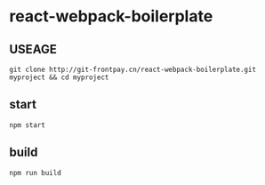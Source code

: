 # react-webpack-boilerplate

## USEAGE

```
git clone http://git-frontpay.cn/react-webpack-boilerplate.git myproject && cd myproject
```

## start

```
npm start 
```

## build

```
npm run build
```
